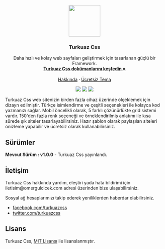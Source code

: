 <p align="center">
  <a href="http://turkuazcss.com/">
    <img src="http://i.hizliresim.com/nj13YR.png"/ height="100">
  </a>
</p>

<h3 align="center">Turkuaz Css</h3>

<p align="center">
    Daha hızlı ve kolay web sayfaları geliştirmek için tasarlanan güçlü bir Framework.
    <br>
    <a href="http://turkuazcss.com/dokumantasyon"><strong>Turkuaz Css dokümanlarını keşfedin »</strong></a>
    <br>
    <br>
    <a href="http://turkuazcss.com/hakkinda">Hakkında</a>
    ·
    <a href="http://turkuazcss.com/temalar">Ücretsiz Tema</a>
  </p>
  
<p align="center">
    <img src="http://turkuazcss.com/img/versiyon.png"/>
    <img src="http://turkuazcss.com/img/lisans.png"/>
    <a href="http://omergulcicek.com"><img src="http://turkuazcss.com/img/kurucu.png"/></a>
</p>

Turkuaz Css web sitenizin birden fazla cihaz üzerinde ölçeklemek için dizayn edilmiştir. Türkçe isimlendirme ve çeşitli seçenekleri ile kolayca kod yazmanızı sağlar. Mobil öncelikli olarak, 5 farklı çözünürlükte grid sistemi vardır. 150'den fazla renk seçeneği ve örneklendirilmiş anlatımı ile kısa sürede şık siteler tasarlayabilirsiniz. Hazır şablon olarak paylaşılan siteleri önizleme yapabilir ve ücretsiz olarak kullanabilirsiniz.

<h2>Sürümler</h2>
<strong>Mevcut Sürüm : v1.0.0</strong> - Turkuaz Css yayınlandı.

<h2>İletişim</h2>
Turkuaz Css hakkında yardım, eleştiri yada hata bildirimi için iletisim@omergulcicek.com adresi üzerinden bize ulaşabilirsiniz.

Sosyal ağ hesaplarımızı takip ederek yeniliklerden haberdar olabilirsiniz.
- [facebook.com/turkuazcss](http://facebook.com/turkuazcss)
- [twitter.com/turkuazcss](http://twitter.com/turkuazcss)

<h2>Lisans</h2>
<p>
	Turkuaz Css, <a href="https://github.com/turkuazcss/Framework/blob/master/LICENSE">MIT Lisansı</a> ile lisanslanmıştır.
</p>
